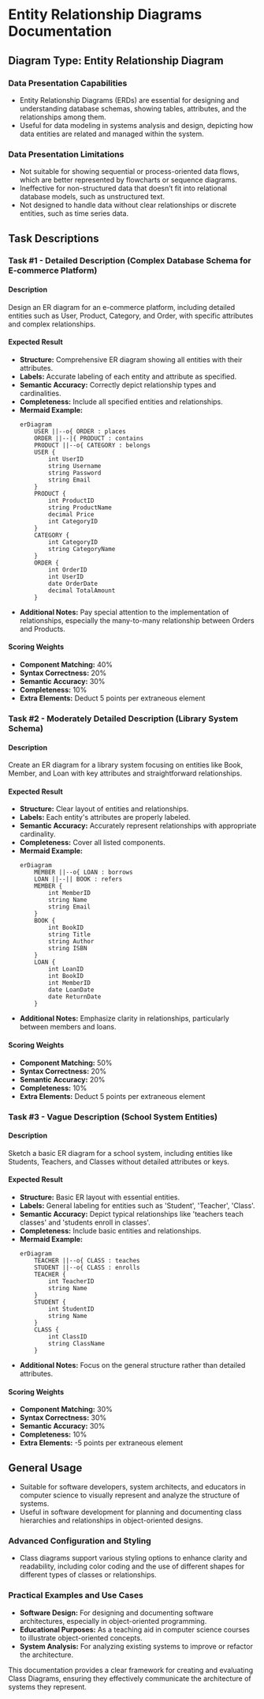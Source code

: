 # Entity Relationship Diagrams Documentation

## Diagram Type: Entity Relationship Diagram

### Data Presentation Capabilities
- Entity Relationship Diagrams (ERDs) are essential for designing and understanding database schemas, showing tables, attributes, and the relationships among them.
- Useful for data modeling in systems analysis and design, depicting how data entities are related and managed within the system.

### Data Presentation Limitations
- Not suitable for showing sequential or process-oriented data flows, which are better represented by flowcharts or sequence diagrams.
- Ineffective for non-structured data that doesn’t fit into relational database models, such as unstructured text.
- Not designed to handle data without clear relationships or discrete entities, such as time series data.

## Task Descriptions

### Task #1 - Detailed Description (Complex Database Schema for E-commerce Platform)

#### Description
Design an ER diagram for an e-commerce platform, including detailed entities such as User, Product, Category, and Order, with specific attributes and complex relationships.

#### Expected Result

* **Structure:** Comprehensive ER diagram showing all entities with their attributes.
* **Labels:** Accurate labeling of each entity and attribute as specified.
* **Semantic Accuracy:** Correctly depict relationship types and cardinalities.
* **Completeness:** Include all specified entities and relationships.
* **Mermaid Example:**
    ```mermaid
    erDiagram
        USER ||--o{ ORDER : places
        ORDER ||--|{ PRODUCT : contains
        PRODUCT ||--o{ CATEGORY : belongs
        USER {
            int UserID
            string Username
            string Password
            string Email
        }
        PRODUCT {
            int ProductID
            string ProductName
            decimal Price
            int CategoryID
        }
        CATEGORY {
            int CategoryID
            string CategoryName
        }
        ORDER {
            int OrderID
            int UserID
            date OrderDate
            decimal TotalAmount
        }
    ```
* **Additional Notes:** Pay special attention to the implementation of relationships, especially the many-to-many relationship between Orders and Products.

#### Scoring Weights

* **Component Matching:** 40%
* **Syntax Correctness:** 20%
* **Semantic Accuracy:** 30%
* **Completeness:** 10%
* **Extra Elements:** Deduct 5 points per extraneous element

### Task #2 - Moderately Detailed Description (Library System Schema)

#### Description
Create an ER diagram for a library system focusing on entities like Book, Member, and Loan with key attributes and straightforward relationships.

#### Expected Result

* **Structure:** Clear layout of entities and relationships.
* **Labels:** Each entity's attributes are properly labeled.
* **Semantic Accuracy:** Accurately represent relationships with appropriate cardinality.
* **Completeness:** Cover all listed components.
* **Mermaid Example:**
    ```mermaid
    erDiagram
        MEMBER ||--o{ LOAN : borrows
        LOAN ||--|| BOOK : refers
        MEMBER {
            int MemberID
            string Name
            string Email
        }
        BOOK {
            int BookID
            string Title
            string Author
            string ISBN
        }
        LOAN {
            int LoanID
            int BookID
            int MemberID
            date LoanDate
            date ReturnDate
        }
    ```
* **Additional Notes:** Emphasize clarity in relationships, particularly between members and loans.

#### Scoring Weights

* **Component Matching:** 50%
* **Syntax Correctness:** 20%
* **Semantic Accuracy:** 20%
* **Completeness:** 10%
* **Extra Elements:** Deduct 5 points per extraneous element

### Task #3 - Vague Description (School System Entities)

#### Description
Sketch a basic ER diagram for a school system, including entities like Students, Teachers, and Classes without detailed attributes or keys.

#### Expected Result

* **Structure:** Basic ER layout with essential entities.
* **Labels:** General labeling for entities such as 'Student', 'Teacher', 'Class'.
* **Semantic Accuracy:** Depict typical relationships like 'teachers teach classes' and 'students enroll in classes'.
* **Completeness:** Include basic entities and relationships.
* **Mermaid Example:**
    ```mermaid
    erDiagram
        TEACHER ||--o{ CLASS : teaches
        STUDENT ||--o{ CLASS : enrolls
        TEACHER {
            int TeacherID
            string Name
        }
        STUDENT {
            int StudentID
            string Name
        }
        CLASS {
            int ClassID
            string ClassName
        }
    ```
* **Additional Notes:** Focus on the general structure rather than detailed attributes.

#### Scoring Weights

* **Component Matching:** 30%
* **Syntax Correctness:** 30%
* **Semantic Accuracy:** 30%
* **Completeness:** 10%
* **Extra Elements:** -5 points per extraneous element

## General Usage
- Suitable for software developers, system architects, and educators in computer science to visually represent and analyze the structure of systems.
- Useful in software development for planning and documenting class hierarchies and relationships in object-oriented designs.

### Advanced Configuration and Styling
- Class diagrams support various styling options to enhance clarity and readability, including color coding and the use of different shapes for different types of classes or relationships.

### Practical Examples and Use Cases
- **Software Design:** For designing and documenting software architectures, especially in object-oriented programming.
- **Educational Purposes:** As a teaching aid in computer science courses to illustrate object-oriented concepts.
- **System Analysis:** For analyzing existing systems to improve or refactor the architecture.

This documentation provides a clear framework for creating and evaluating Class Diagrams, ensuring they effectively communicate the architecture of systems they represent.
